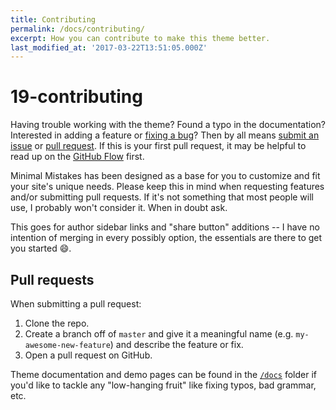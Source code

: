 ```yaml
---
title: Contributing
permalink: /docs/contributing/
excerpt: How you can contribute to make this theme better.
last_modified_at: '2017-03-22T13:51:05.000Z'
---
```


# 19-contributing

Having trouble working with the theme? Found a typo in the documentation? Interested in adding a feature or [fixing a bug](https://github.com/mmistakes/minimal-mistakes/issues)? Then by all means [submit an issue](https://github.com/mmistakes/minimal-mistakes/issues/new) or [pull request](https://help.github.com/articles/using-pull-requests/). If this is your first pull request, it may be helpful to read up on the [GitHub Flow](https://guides.github.com/introduction/flow/) first.

Minimal Mistakes has been designed as a base for you to customize and fit your site's unique needs. Please keep this in mind when requesting features and/or submitting pull requests. If it's not something that most people will use, I probably won't consider it. When in doubt ask.

This goes for author sidebar links and "share button" additions -- I have no intention of merging in every possibly option, the essentials are there to get you started :smile:.

## Pull requests

When submitting a pull request:

1. Clone the repo.
2. Create a branch off of `master` and give it a meaningful name \(e.g. `my-awesome-new-feature`\) and describe the feature or fix.
3. Open a pull request on GitHub.

Theme documentation and demo pages can be found in the [`/docs`](https://github.com/{{%20site.repository%20}}/blob/master/docs) folder if you'd like to tackle any "low-hanging fruit" like fixing typos, bad grammar, etc.

